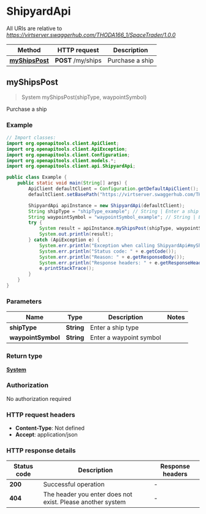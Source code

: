 # ShipyardApi

All URIs are relative to *https://virtserver.swaggerhub.com/THODA166_1/SpaceTrader/1.0.0*

| Method | HTTP request | Description |
|------------- | ------------- | -------------|
| [**myShipsPost**](ShipyardApi.md#myShipsPost) | **POST** /my/ships | Purchase a ship |



## myShipsPost

> System myShipsPost(shipType, waypointSymbol)

Purchase a ship

### Example

```java
// Import classes:
import org.openapitools.client.ApiClient;
import org.openapitools.client.ApiException;
import org.openapitools.client.Configuration;
import org.openapitools.client.models.*;
import org.openapitools.client.api.ShipyardApi;

public class Example {
    public static void main(String[] args) {
        ApiClient defaultClient = Configuration.getDefaultApiClient();
        defaultClient.setBasePath("https://virtserver.swaggerhub.com/THODA166_1/SpaceTrader/1.0.0");

        ShipyardApi apiInstance = new ShipyardApi(defaultClient);
        String shipType = "shipType_example"; // String | Enter a ship type
        String waypointSymbol = "waypointSymbol_example"; // String | Enter a waypoint symbol
        try {
            System result = apiInstance.myShipsPost(shipType, waypointSymbol);
            System.out.println(result);
        } catch (ApiException e) {
            System.err.println("Exception when calling ShipyardApi#myShipsPost");
            System.err.println("Status code: " + e.getCode());
            System.err.println("Reason: " + e.getResponseBody());
            System.err.println("Response headers: " + e.getResponseHeaders());
            e.printStackTrace();
        }
    }
}
```

### Parameters


| Name | Type | Description  | Notes |
|------------- | ------------- | ------------- | -------------|
| **shipType** | **String**| Enter a ship type | |
| **waypointSymbol** | **String**| Enter a waypoint symbol | |

### Return type

[**System**](System.md)

### Authorization

No authorization required

### HTTP request headers

- **Content-Type**: Not defined
- **Accept**: application/json


### HTTP response details
| Status code | Description | Response headers |
|-------------|-------------|------------------|
| **200** | Successful operation |  -  |
| **404** | The header you enter does not exist. Please another system |  -  |

